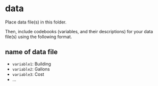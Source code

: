 # data

Place data file(s) in this folder.

Then, include codebooks (variables, and their descriptions) for your data file(s)
using the following format.

## name of data file

- `variable1`: Building 
- `variable2`: Gallons
- `variable3`: Cost
- ...
